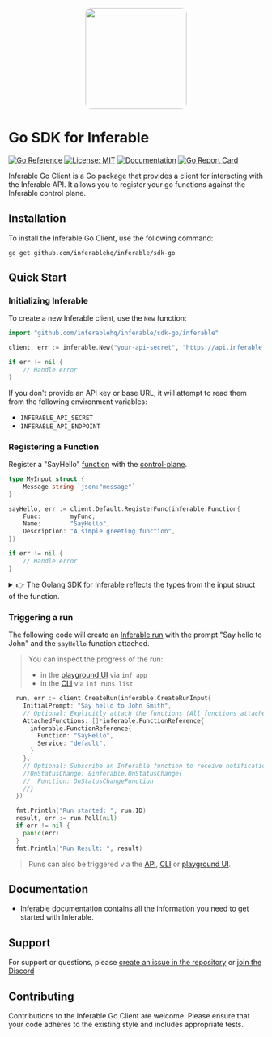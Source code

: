 <p align="center">
  <img src="https://a.inferable.ai/logo-hex.png" width="200" style="border-radius: 10px" />
</p>

# Go SDK for Inferable

[![Go Reference](https://pkg.go.dev/badge/github.com/inferablehq/inferable/sdk-go.svg)](https://pkg.go.dev/github.com/inferablehq/inferable/sdk-go)
[![License: MIT](https://img.shields.io/badge/License-MIT-yellow.svg)](https://opensource.org/licenses/MIT)
[![Documentation](https://img.shields.io/badge/docs-inferable.ai-brightgreen)](https://docs.inferable.ai/)
[![Go Report Card](https://goreportcard.com/badge/github.com/inferablehq/inferable/sdk-go)](https://goreportcard.com/report/github.com/inferablehq/inferable/sdk-go)

Inferable Go Client is a Go package that provides a client for interacting with the Inferable API. It allows you to register your go functions against the Inferable control plane.

## Installation

To install the Inferable Go Client, use the following command:

```
go get github.com/inferablehq/inferable/sdk-go
```

## Quick Start

### Initializing Inferable

To create a new Inferable client, use the `New` function:

```go
import "github.com/inferablehq/inferable/sdk-go/inferable"

client, err := inferable.New("your-api-secret", "https://api.inferable.ai")

if err != nil {
    // Handle error
}
```

If you don't provide an API key or base URL, it will attempt to read them from the following environment variables:

- `INFERABLE_API_SECRET`
- `INFERABLE_API_ENDPOINT`

### Registering a Function

Register a "SayHello" [function](https://docs.inferable.ai/pages/functions) with the [control-plane](https://docs.inferable.ai/pages/control-plane).

```go
type MyInput struct {
    Message string `json:"message"`
}

sayHello, err := client.Default.RegisterFunc(inferable.Function{
    Func:        myFunc,
    Name:        "SayHello",
    Description: "A simple greeting function",
})

if err != nil {
    // Handle error
}
```

<details>

<summary>👉 The Golang SDK for Inferable reflects the types from the input struct of the function.</summary>

Unlike the [NodeJs SDK](https://github.com/inferablehq/inferable/sdk-node), the Golang SDK for Inferable reflects the types from the input struct of the function. It uses the [invopop/jsonschema](https://pkg.go.dev/github.com/invopop/jsonschema) library under the hood to generate JSON schemas from Go types through reflection.

If the input struct defines jsonschema properties using struct tags, the SDK will use those in the generated schema. This allows for fine-grained control over the schema generation.

Here's an example to illustrate this:

```go
import (
    "github.com/inferablehq/inferable/sdk-go/inferable"
    "time"
)

type UserInput struct {
    ID        int       `json:"id" jsonschema:"required"`
    Name      string    `json:"name" jsonschema:"minLength=2,maxLength=50"`
    Email     string    `json:"email" jsonschema:"format=email"`
    BirthDate time.Time `json:"birth_date" jsonschema:"format=date"`
    Tags      []string  `json:"tags" jsonschema:"uniqueItems=true"`
}

func createUser(input UserInput) string {
    // Function implementation
}

service, _ := client.RegisterService("UserService")

err := service.RegisterFunc(inferable.Function{
    Func:        createUser,
    Name:        "CreateUser",
    Description: "Creates a new user",
})

if err != nil {
    // Handle error
}
```

In this example, the UserInput struct uses jsonschema tags to define additional properties for the schema:

- The id field is marked as required.
- The name field has minimum and maximum length constraints.
- The email field is specified to be in email format.
- The birth_date field is set to date format.
- The tags field is defined as an array with unique items.

When this function is registered, the Inferable Go SDK will use these jsonschema tags to generate a more detailed and constrained JSON schema for the input.

The [invopop/jsonschema library](https://pkg.go.dev/github.com/invopop/jsonschema) provides many more options for schema customization, including support for enums, pattern validation, numeric ranges, and more.

</details>

### Triggering a run

The following code will create an [Inferable run](https://docs.inferable.ai/pages/runs) with the prompt "Say hello to John" and the `sayHello` function attached.

> You can inspect the progress of the run:
>
> - in the [playground UI](https://app.inferable.ai/) via `inf app`
> - in the [CLI](https://www.npmjs.com/package/@inferable/cli) via `inf runs list`

```go
  run, err := client.CreateRun(inferable.CreateRunInput{
    InitialPrompt: "Say hello to John Smith",
    // Optional: Explicitly attach the functions (All functions attached by default)
    AttachedFunctions: []*inferable.FunctionReference{
      inferable.FunctionReference{
        Function: "SayHello",
        Service: "default",
      }
    },
    // Optional: Subscribe an Inferable function to receive notifications when the run status changes
    //OnStatusChange: &inferable.OnStatusChange{
    //  Function: OnStatusChangeFunction
    //}
  })

  fmt.Println("Run started: ", run.ID)
  result, err := run.Poll(nil)
  if err != nil {
    panic(err)
  }
  fmt.Println("Run Result: ", result)

```

> Runs can also be triggered via the [API](https://docs.inferable.ai/pages/invoking-a-run-api), [CLI](https://www.npmjs.com/package/@inferable/cli) or [playground UI](https://app.inferable.ai/).

## Documentation

- [Inferable documentation](https://docs.inferable.ai/) contains all the information you need to get started with Inferable.

## Support

For support or questions, please [create an issue in the repository](https://github.com/inferablehq/inferable/issues) or [join the Discord](https://discord.gg/WHcTNeDP)

## Contributing

Contributions to the Inferable Go Client are welcome. Please ensure that your code adheres to the existing style and includes appropriate tests.
